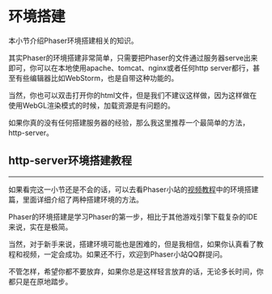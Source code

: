 # 环境搭建

本小节介绍Phaser环境搭建相关的知识。

其实Phaser的环境搭建非常简单，只需要把Phaser的文件通过服务器serve出来即可，你可以在本地使用apache、tomcat、nginx或者任何http server都行，甚至有些编辑器比如WebStorm，也是自带这种功能的。

当然，你也可以双击打开你的html文件，但是我们不建议这样做，因为这样做在使用WebGL渲染模式的时候，加载资源是有问题的。

如果你真的没有任何搭建服务器的经验，那么我这里推荐一个最简单的方法，http-server。

## http-server环境搭建教程



***

如果看完这一小节还是不会的话，可以去看Phaser小站的[视频教程](https://www.phaser-china.com/tutorial-detail-8.html)中的环境搭建篇，里面详细介绍了两种搭建环境的方法。

Phaser的环境搭建是学习Phaser的第一步，相比于其他游戏引擎下载复杂的IDE来说，实在是极简。

当然，对于新手来说，搭建环境可能也是困难的，但是我相信，如果你认真看了教程和视频，一定会成功。如果还不行，欢迎到Phaser小站QQ群提问。

不管怎样，希望你都不要放弃，如果你总是这样轻言放弃的话，无论多长时间，你都只是在原地踏步。

